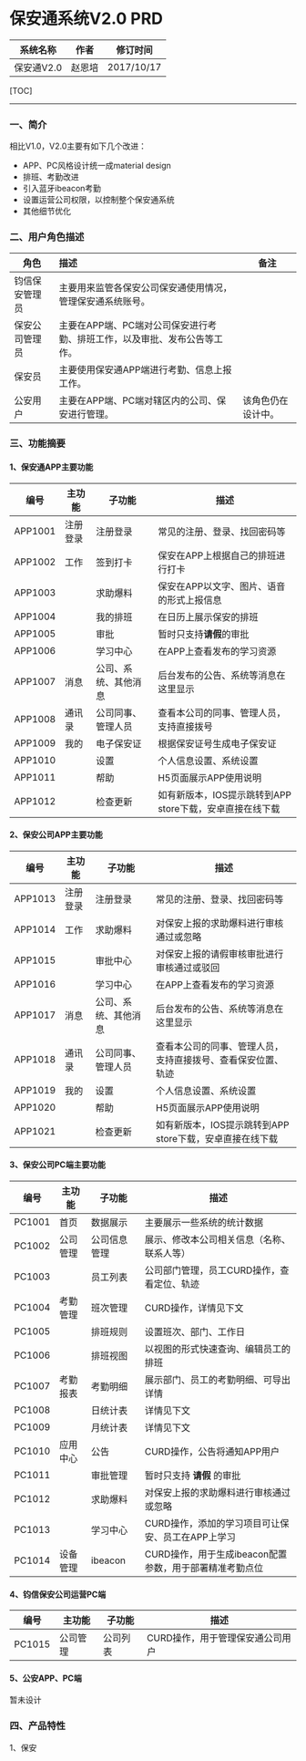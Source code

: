 # 保安通系统V2.0 PRD



| 系统名称    | 作者   | 修订时间       |
| ------- | ---- | ---------- |
| 保安通V2.0 | 赵恩培  | 2017/10/17 |



[TOC]

------

### 一、简介

相比V1.0，V2.0主要有如下几个改进：

* APP、PC风格设计统一成material design
* 排班、考勤改进
* 引入蓝牙ibeacon考勤
* 设置运营公司权限，以控制整个保安通系统
* 其他细节优化

### 二、用户角色描述

| 角色      | 描述                                      | 备注        |
| ------- | :-------------------------------------- | --------- |
| 钧信保安管理员 | 主要用来监管各保安公司保安通使用情况，管理保安通系统账号。           |           |
| 保安公司管理员 | 主要在APP端、PC端对公司保安进行考勤、排班工作，以及审批、发布公告等工作。 |           |
| 保安员     | 主要使用保安通APP端进行考勤、信息上报工作。                 |           |
| 公安用户    | 主要在APP端、PC端对辖区内的公司、保安进行管理。              | 该角色仍在设计中。 |

### 三、功能摘要

#### 1、保安通APP主要功能

| 编号      | 主功能  | 子功能        | 描述                                 |
| ------- | ---- | ---------- | ---------------------------------- |
| APP1001 | 注册登录 | 注册登录       | 常见的注册、登录、找回密码等                     |
| APP1002 | 工作   | 签到打卡       | 保安在APP上根据自己的排班进行打卡                 |
| APP1003 |      | 求助爆料       | 保安在APP以文字、图片、语音的形式上报信息             |
| APP1004 |      | 我的排班       | 在日历上展示保安的排班                        |
| APP1005 |      | 审批         | 暂时只支持**请假**的审批                     |
| APP1006 |      | 学习中心       | 在APP上查看发布的学习资源                     |
| APP1007 | 消息   | 公司、系统、其他消息 | 后台发布的公告、系统等消息在这里显示                 |
| APP1008 | 通讯录  | 公司同事、管理人员  | 查看本公司的同事、管理人员，支持直接拨号               |
| APP1009 | 我的   | 电子保安证      | 根据保安证号生成电子保安证                      |
| APP1010 |      | 设置         | 个人信息设置、系统设置                        |
| APP1011 |      | 帮助         | H5页面展示APP使用说明                      |
| APP1012 |      | 检查更新       | 如有新版本，IOS提示跳转到APP store下载，安卓直接在线下载 |

#### 2、保安公司APP主要功能

| 编号      | 主功能  | 子功能        | 描述                                 |
| ------- | ---- | ---------- | ---------------------------------- |
| APP1013 | 注册登录 | 注册登录       | 常见的注册、登录、找回密码等                     |
| APP1014 | 工作   | 求助爆料       | 对保安上报的求助爆料进行审核通过或忽略                |
| APP1015 |      | 审批中心       | 对保安上报的请假审核审批进行审核通过或驳回              |
| APP1016 |      | 学习中心       | 在APP上查看发布的学习资源                     |
| APP1017 | 消息   | 公司、系统、其他消息 | 后台发布的公告、系统等消息在这里显示                 |
| APP1018 | 通讯录  | 公司同事、管理人员  | 查看本公司的同事、管理人员，支持直接拨号、查看保安位置、轨迹     |
| APP1019 | 我的   | 设置         | 个人信息设置、系统设置                        |
| APP1020 |      | 帮助         | H5页面展示APP使用说明                      |
| APP1021 |      | 检查更新       | 如有新版本，IOS提示跳转到APP store下载，安卓直接在线下载 |

#### 3、保安公司PC端主要功能

| 编号     | 主功能  | 子功能     | 描述                                |
| ------ | ---- | ------- | --------------------------------- |
| PC1001 | 首页   | 数据展示    | 主要展示一些系统的统计数据                     |
| PC1002 | 公司管理 | 公司信息管理  | 展示、修改本公司相关信息（名称、联系人等）             |
| PC1003 |      | 员工列表    | 公司部门管理，员工CURD操作，查看定位、轨迹           |
| PC1004 | 考勤管理 | 班次管理    | CURD操作，详情见下文                      |
| PC1005 |      | 排班规则    | 设置班次、部门、工作日                       |
| PC1006 |      | 排班视图    | 以视图的形式快速查询、编辑员工的排班                |
| PC1007 | 考勤报表 | 考勤明细    | 展示部门、员工的考勤明细、可导出详情                |
| PC1008 |      | 日统计表    | 详情见下文                             |
| PC1009 |      | 月统计表    | 详情见下文                             |
| PC1010 | 应用中心 | 公告      | CURD操作，公告将通知APP用户                 |
| PC1011 |      | 审批管理    | 暂时只支持 **请假** 的审批                  |
| PC1012 |      | 求助爆料    | 对保安上报的求助爆料进行审核通过或忽略               |
| PC1013 |      | 学习中心    | CURD操作，添加的学习项目可让保安、员工在APP上学习      |
| PC1014 | 设备管理 | ibeacon | CURD操作，用于生成ibeacon配置参数，用于部署精准考勤点位 |

#### 4、钧信保安公司运营PC端

| 编号     | 主功能  | 子功能  | 描述                 |
| ------ | ---- | ---- | ------------------ |
| PC1015 | 公司管理 | 公司列表 | CURD操作，用于管理保安通公司用户 |

#### 5、公安APP、PC端

暂未设计

### 四、产品特性

1、保安





